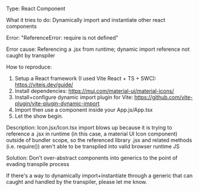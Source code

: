 Type: React Component

What it tries to do: Dynamically import and instantiate other react components

Error: "ReferenceError: require is not defined"

Error cause: Referencing a .jsx from runtime; dynamic import reference not caught by transpiler

How to reproduce:
1) Setup a React framework (I used Vite React + TS + SWC): https://vitejs.dev/guide/
2) Install dependencies: https://mui.com/material-ui/material-icons/
3) Install+configure dynamic import plugin for Vite: https://github.com/vite-plugin/vite-plugin-dynamic-import
4) Import then use a <Icon name="AccessAlarm" /> component inside your App.js/App.tsx
5) Let the show begin.

Description: Icon.jsx/Icon.tsx import blows up because it is trying to reference a .jsx in runtime
(in this case, a material UI Icon component) outside of bundler scope, so the referenced library .jsx
and related methods (i.e. require()) aren't able to be transpiled into valid browser runtime JS

Solution: Don't over-abstract components into generics to the point of evading transpile process

If there's a way to dynamically import+instantiate through a generic that can caught and handled by the transpiler,
please let me know.
